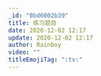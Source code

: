 ```yaml
---
_id: "0bd6002b39"
title: 练习题目
date: 2020-12-02 12:17
update: 2020-12-02 12:17
author: Rainboy
video: ""
titleEmojiTag: ":tv:"
---
```


<wc-pcs-list-by-tags base="<%- USER.pcs%>" tags="roj-5001,roj-5002,luogu-P1223,luogu-P1190,luogu-P1106,luogu-P1323,luogu-P1031,
loj-10000,loj-10001,loj-10002,luogu-P1717" match="ids"></wc-pcs-list-by-tags>

